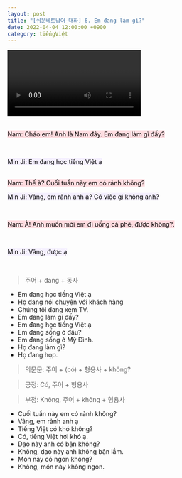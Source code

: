 ```yaml
---
layout: post
title: "[쉬운베트남어-대화] 6. Em đang làm gì?"
date: 2022-04-04 12:00:00 +0900
category: tiếngViệt
---
```


<div class="video-container">
    <video id="player" class="video-js vjs-default-skin vjs-big-play-centered" data-json="/public/json/쉬운베트남어-대화6과.json"></video>
</div>

<br>

<mark style="background-color: #ffdce0">Nam: Cháo em! Anh là Nam đây. Em đang làm gì đấy?</mark>

<br>

<mark style="background-color: #f5f0ff">Min Ji: Em đang học tiếng Việt ạ</mark>

<br>
<mark style="background-color: #ffdce0">Nam: Thế à? Cuối tuần này em có rảnh không?</mark>

<br>

<mark style="background-color: #f5f0ff">Min Ji: Vâng, em rảnh anh ạ? Có việc gì không anh?</mark>

<br>

<mark style="background-color: #ffdce0">Nam: À! Anh muốn mời em đi uống cà phê, được không?.</mark>

<br>

<mark style="background-color: #f5f0ff">Min Ji: Vâng, được ạ</mark>

<br>

> 주어 + đang + 동사

- Em đang học tiếng Việt ạ
- Họ đang nói chuyện với khách hàng
- Chúng tôi đang xem TV.
- Em đang làm gì đấy?
- Em đang học tiếng Việt ạ
- Em đang sống ở đâu?
- Em đang sống ở Mỹ Đình.
- Họ đang làm gì?
- Họ đang họp.


> 의문문: 주어 + (có) + 형용사 + không?

> 긍정: Có, 주어 + 형용사

> 부정: Không, 주어 + không + 형용사

- Cuối tuần này em có rảnh không?
- Vâng, em rảnh anh ạ
- Tiếng Việt có khó không?
- Có, tiếng Việt hơi khó ạ.
- Dạo này anh có bận không?
- Không, dạo này anh không bận lắm.
- Món này có ngon không?
- Không, món này không ngon.
